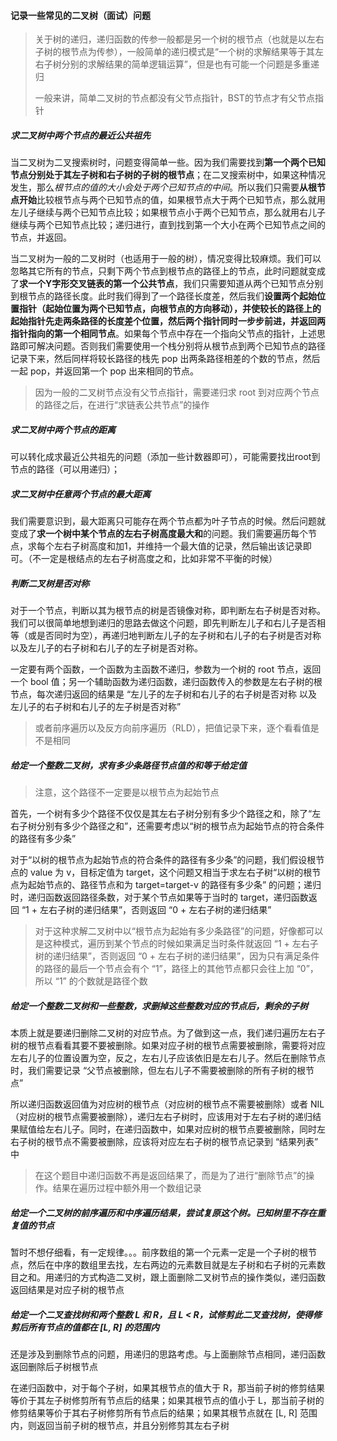 #### 记录一些常见的二叉树（面试）问题 ####

>  关于树的递归，递归函数的传参一般都是另一个树的根节点（也就是以左右子树的根节点为传参），一般简单的递归模式是“一个树的求解结果等于其左右子树分别的求解结果的简单逻辑运算”，但是也有可能一个问题是多重递归
>
> 一般来讲，简单二叉树的节点都没有父节点指针，BST的节点才有父节点指针

##### 求二叉树中两个节点的最近公共祖先 #####

当二叉树为二叉搜索树时，问题变得简单一些。因为我们需要找到**第一个两个已知节点分别处于其左子树和右子树的子树的根节点**；在二叉搜索树中，如果这种情况发生，那么*根节点的值的大小会处于两个已知节点的中间*。所以我们只需要**从根节点开始**比较根节点与两个已知节点的值，如果根节点大于两个已知节点，那么就用左儿子继续与两个已知节点比较；如果根节点小于两个已知节点，那么就用右儿子继续与两个已知节点比较；递归进行，直到找到第一个大小在两个已知节点之间的节点，并返回。

当二叉树为一般的二叉树时（也适用于一般的树），情况变得比较麻烦。我们可以忽略其它所有的节点，只剩下两个节点到根节点的路径上的节点，此时问题就变成了**求一个Y字形交叉链表的第一个公共节点**，我们只需要知道从两个已知节点分别到根节点的路径长度。此时我们得到了一个路径长度差，然后我们**设置两个起始位置指针（起始位置为两个已知节点，向根节点的方向移动），并使较长的路径上的起始指针先走两条路径的长度差个位置，然后两个指针同时一步步前进，并返回两指针指向的第一个相同节点**。如果每个节点中存在一个指向父节点的指针，上述思路即可解决问题。否则我们需要使用一个栈分别将从根节点到两个已知节点的路径记录下来，然后同样将较长路径的栈先 pop 出两条路径相差的个数的节点，然后一起 pop，并返回第一个 pop 出来相同的节点。

> 因为一般的二叉树节点没有父节点指针，需要递归求 root 到对应两个节点的路径之后，在进行“求链表公共节点”的操作

##### 求二叉树中两个节点的距离 #####

可以转化成求最近公共祖先的问题（添加一些计数器即可），可能需要找出root到节点的路径（可以用递归）；

##### 求二叉树中任意两个节点的最大距离 #####

我们需要意识到，最大距离只可能存在两个节点都为叶子节点的时候。然后问题就变成了**求一个树中某个节点的左右子树高度最大和**的问题。我们需要遍历每个节点，求每个左右子树高度和加1，并维持一个最大值的记录，然后输出该记录即可。（不一定是根结点的左右子树高度之和，比如非常不平衡的时候）

##### 判断二叉树是否对称 #####

对于一个节点，判断以其为根节点的树是否镜像对称，即判断左右子树是否对称。我们可以很简单地想到递归的思路去做这个问题，即先判断左儿子和右儿子是否相等（或是否同时为空），再递归地判断左儿子的左子树和右儿子的右子树是否对称以及左儿子的右子树和右儿子的左子树是否对称。

一定要有两个函数，一个函数为主函数不递归，参数为一个树的 root 节点，返回一个 bool 值；另一个辅助函数为递归函数，递归函数传入的参数是左右子树的根节点，每次递归返回的结果是 “左儿子的左子树和右儿子的右子树是否对称 以及 左儿子的右子树和右儿子的左子树是否对称”

> 或者前序遍历以及反方向前序遍历（RLD），把值记录下来，逐个看看值是不是相同

##### 给定一个整数二叉树，求有多少条路径节点值的和等于给定值

> 注意，这个路径不一定要是以根节点为起始节点

首先，一个树有多少个路径不仅仅是其左右子树分别有多少个路径之和，除了“左右子树分别有多少个路径之和”，还需要考虑以“树的根节点为起始节点的符合条件的路径有多少条”

对于“以树的根节点为起始节点的符合条件的路径有多少条”的问题，我们假设根节点的 value 为 v，目标定值为 target，这个问题又相当于求左右子树“以树的根节点为起始节点的、路径节点和为 target=target-v 的路径有多少条” 的问题；递归时，递归函数返回路径条数，对于某个节点如果等于当时的 target，递归函数返回 “1 + 左右子树的递归结果”，否则返回 “0 + 左右子树的递归结果”

> 对于这种求解二叉树中以“根节点为起始有多少条路径”的问题，好像都可以是这种模式，遍历到某个节点的时候如果满足当时条件就返回 “1 + 左右子树的递归结果”，否则返回 “0 + 左右子树的递归结果”，因为只有满足条件的路径的最后一个节点会有个 “1”，路径上的其他节点都只会往上加 “0”，所以 “1” 的个数就是路径个数

##### 给定一个整数二叉树和一些整数，求删掉这些整数对应的节点后，剩余的子树

本质上就是要递归删除二叉树的对应节点。为了做到这一点，我们递归遍历左右子树的根节点看看其要不要被删除。如果对应子树的根节点需要被删除，需要将对应左右儿子的位置设置为空，反之，左右儿子应该依旧是左右儿子。然后在删除节点时，我们需要记录 “父节点被删除，但左右儿子不需要被删除的所有子树的根节点”

所以递归函数返回值为对应树的根节点（对应树的根节点不需要被删除）或者 NIL（对应树的根节点需要被删除），递归左右子树时，应该用对于左右子树的递归结果赋值给左右儿子。同时，在递归函数中，如果对应树的根节点要被删除，同时左右子树的根节点不需要被删除，应该将对应左右子树的根节点记录到 “结果列表” 中

> 在这个题目中递归函数不再是返回结果了，而是为了进行“删除节点”的操作。结果在遍历过程中额外用一个数组记录

##### 给定一个二叉树的前序遍历和中序遍历结果，尝试复原这个树。已知树里不存在重复值的节点

暂时不想仔细看，有一定规律。。。前序数组的第一个元素一定是一个子树的根节点，然后在中序的数组里去找，左右两边的元素数目就是左子树和右子树的元素数目之和。用递归的方式构造二叉树，跟上面删除二叉树节点的操作类似，递归函数返回结果是对应子树的根节点

##### 给定一个二叉查找树和两个整数 *L* 和 *R*，且 *L* < *R*，试修剪此二叉查找树，使得修剪后所有节点的值都在 [*L*, *R*] 的范围内

还是涉及到删除节点的问题，用递归的思路考虑。与上面删除节点相同，递归函数返回删除后子树根节点

在递归函数中，对于每个子树，如果其根节点的值大于 R，那当前子树的修剪结果等价于其左子树修剪所有节点后的结果；如果其根节点的值小于 L，那当前子树的修剪结果等价于其右子树修剪所有节点后的结果；如果其根节点就在 [L, R] 范围内，则返回当前子树的根节点，并且分别修剪其左右子树